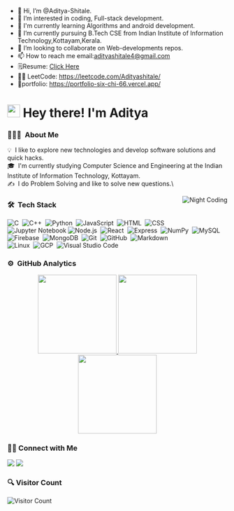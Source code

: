 - 👋 Hi, I’m @Aditya-Shitale.
- 👀 I’m interested in coding, Full-stack development.
- 🌱 I'm currently learning Algorithms and android development.
- 🌱 I’m currently pursuing B.Tech CSE from Indian Institute of Information Technology,Kottayam,Kerala.
- 💞️ I’m looking to collaborate on Web-developments repos.
- 📫 How to reach me email:adityashitale4@gmail.com
- 🗒️Resume: [Click Here](https://drive.google.com/file/d/1mTl5d39cg0njSroEPar7_zDRs-cuV6t_/view?usp=share_link)
- 🧑‍💻 LeetCode: https://leetcode.com/Adityashitale/
- 🙍portfolio: https://portfolio-six-chi-66.vercel.app/

<!---
Aditya-Shitale/Aditya-Shitale is a ✨ special ✨ repository because its `README.md` (this file) appears on your GitHub profile.
You can click the Preview link to take a look at your changes.
--->
# <img src="https://github.com/TheDudeThatCode/TheDudeThatCode/blob/master/Assets/Hi.gif" width="29px">  Hey there! I'm Aditya
### 👨🏻‍💻 &nbsp;About Me

💡 &nbsp;I like to explore new technologies and develop software solutions and quick hacks.\
🎓 &nbsp;I'm currently studying Computer Science and Engineering at the Indian Institute of Information Technology, Kottayam.\
✍️ &nbsp;I do Problem Solving and like to solve new questions.\

<img alt="Night Coding" src="./assets/Night-Coding.gif" align="right"/>

### 🛠 &nbsp;Tech Stack
![C](https://img.shields.io/badge/-C-05122A?style=flat&logo=C&logoColor=A8B9CC)&nbsp;
![C++](https://img.shields.io/badge/-C++-05122A?style=flat&logo=C%2B%2B&logoColor=00599C)&nbsp;
![Python](https://img.shields.io/badge/-Python-05122A?style=flat&logo=python)&nbsp;
![JavaScript](https://img.shields.io/badge/-JavaScript-05122A?style=flat&logo=javascript)&nbsp;
![HTML](https://img.shields.io/badge/-HTML-05122A?style=flat&logo=HTML5)&nbsp;
![CSS](https://img.shields.io/badge/-CSS-05122A?style=flat&logo=CSS3&logoColor=1572B6)\
![Jupyter Notebook](https://img.shields.io/badge/-Jupyter%20Notebook-05122A?style=flat&logo=jupyter)
![Node.js](https://img.shields.io/badge/-Node.js-05122A?style=flat&logo=node.js)&nbsp;
![React](https://img.shields.io/badge/-React-05122A?style=flat&logo=react)&nbsp;
![Express](https://img.shields.io/badge/-Express-05122A?style=flat&logo=express)&nbsp;
![NumPy](https://img.shields.io/badge/-NumPy-05122A?style=flat&logo=numpy)&nbsp;
![MySQL](https://img.shields.io/badge/-MySQL-05122A?style=flat&logo=mysql)&nbsp;
![Firebase](https://img.shields.io/badge/-Firebase-05122A?style=flat&logo=firebase)&nbsp;
![MongoDB](https://img.shields.io/badge/-MongoDB-05122A?style=flat&logo=mongodb)&nbsp;
![Git](https://img.shields.io/badge/-Git-05122A?style=flat&logo=git)&nbsp;
![GitHub](https://img.shields.io/badge/-GitHub-05122A?style=flat&logo=github)&nbsp;
![Markdown](https://img.shields.io/badge/-Markdown-05122A?style=flat&logo=markdown)\
![Linux](https://img.shields.io/badge/-Linux-05122A?style=flat&logo=linux)&nbsp;
![GCP](https://img.shields.io/badge/-GCP-05122A?style=flat&logo=googlecloud)&nbsp;
![Visual Studio Code](https://img.shields.io/badge/-Visual%20Studio%20Code-05122A?style=flat&logo=visual-studio-code&logoColor=007ACC)&nbsp;


### ⚙️ &nbsp;GitHub Analytics

<p align="center">
<a href="https://github.com/Aditya-Shitale">
  <img height="180em" src="https://github-readme-stats.vercel.app/api/top-langs/?username=Aditya-Shitale&theme=vue-dark&show_icons=true&hide_border=true&layout=compact"/>
  <img height="180em" src="https://github-readme-stats.vercel.app/api?username=Aditya-Shitale&theme=vue-dark&show_icons=true&hide_border=true&count_private=true"/>
  <img height="180em" src="https://github-readme-streak-stats.herokuapp.com/?user=Aditya-Shitale&theme=vue-dark&hide_border=true"/>
</a>
</p>

### 🤝🏻 Connect with Me  

<p align>
<a href="linkedin.com/in/aditya-shitale-664991214/"><img src="https://img.shields.io/badge/linkedin-%230077B5.svg?style=for-the-badge&logo=linkedin&logoColor=white"/></a>
<a href="mailto:sanjayshitale20bcs82@iiitkottayam.ac.in"><img src="https://img.shields.io/badge/Gmail-D14836?style=for-the-badge&logo=gmail&logoColor=white"/></a>
</p>

### 🔍 Visitor Count
![Visitor Count](https://profile-counter.glitch.me/{Aditya-Shitale}/count.svg)
